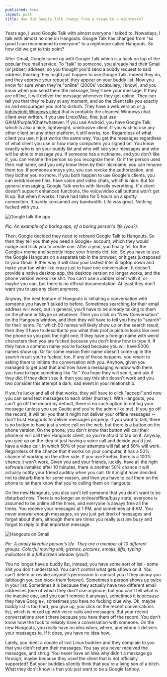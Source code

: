 ```yaml
---
published: true
layout: post
title: How did Google Talk change from a dream to a nightmare?
---
```


Years ago, I used Google Talk with almost everyone I talked to. Nowadays, I talk with almost no one on Hangouts. Google Talk has changed from "so good I can recommend to everyone" to a nightmare called Hangouts. So how did we get to this point?

After Gmail, Google came up with Google Talk which is a hack on top of the popular free mail service. To "talk" to someone, you already had their Gmail (or jabber) address, so you thought you'd send a buddy request to said address thinking they might just happen to use Google Talk. Indeed they do, and they approve your request: they appear on your buddy list. Now you know for sure when they're "online" (2000s' vocabulary, I know), and you know when you send them the message, they'll see your message. If they are offline, it will deliver the message whenever they get online. They can tell you that they're busy at any moment, and so the client tells you exactly so and encourages you not to disturb. They have a web version or [a lightweight Windows client](https://google-talk.en.softonic.com/) that is probably the cleanest Windows chat client ever written. If you use Linux/Mac, fine, just use GAIM/Purple/iChat/whatever. If you use Android, you have Google Talk, which is also a nice, lightweight, unintrusive client. If you wish to use any other client on any other platform, it still works, too. Regardless of what client you use, it just works the same way. You get the messages regardless of what client you use or how many computers you signed on. You know exactly who is on your buddy list and who will see your messages and who will be able to message you. If someone has a nickname, and you don't like it, you can rename the person so you recognize them. Or if the person used their real name, and you only know them by their nickname, you can rename them too. If someone annoys you, you can revoke the authorization, and they bother you no more. If you both happen to use Google's clients, you can send/receive files, have voice and video chats, which is nice. But for general messaging, Google Talk works with literally everything. If a client doesn't support enhanced functions, the voice/video call buttons won't get lit up. But when it works, I have had talks for 5 hours on a spotty connection. It barely consumed any bandwidth. Life was great. Nothing fucked with you.

![Google talk the app](http://assets.sbnation.com/assets/2624331/google-talk.jpg)

*Pic: An example of a boring app, of a boring person's life (you?).*

Then, Google decided they need to rebrand Google Talk to Hangouts. So then they tell you that you need a Google+ account, which they would nudge and trick you to create one. After a year, you finally fell for the Google+ meme and secretly hope your friends did, too. So you have to use the Google Hangouts on a separate tab in the browser, or it gets juxtaposed to your Gmail. Either way it will slow your lastest Intel i5 laptop down and make your fan whirr like crazy just to have one conversation. It doesn't provide a native desktop app, the desktop version no longer works, and the phone version works like shit. You can't use a Jabber client with it, or maybe you can, but there is no official documentation. At least they don't want you to use any client anymore.

Anyway, the best feature of Hangouts is initiating a conversation with someone you haven't talked to before. Sometimes searching for their email address will work, but in general, you'll have to be already talking to them on the phone or Skype or whatever. Then you click on "New Conversation" on the Hangouts window, and then they will have to tell you how to "search" for their name. For which 50 names will likely show up on the search result, then they'll have to describe to you what their profile picture looks like over the phone so you pick the right one. If they have a foreign name with weird characters then you are fucked because you don't know how to type it. If they have a common name you're fucked because you will have 5000 names show up. Or for some reason their name doesn't come up in the search result you're fucked, too. If any of those happens, you resort to asking them to initiate the conversation with you. Anyhow, given you managed to get past that and now have a messaging window with them, you have to type something like "hi." You hope they will see it, and ask if they did. If they didn't see it, then you say this shit doesn't work and you two consider this attempt a dark, sad event in your relationship.

If you're lucky and all of that works, they will have to click "accept" and now you can send text messages to each other (hurray!). With Hangouts, you can't go off the record by default, there is no such option to not log your message (unless you use Gsuite and you're the admin like me). If you go off the record, it will tell you that it might not deliver your offline messages -- don't trust Hangouts to deliver messages properly. If you want to talk, there is no button to have just a voice call on the web, but there is a button on the phone version. On the phone, you don't know that button will call their phone or will call their Hangouts client, so you're afraid to tap on it. Anyway, you give up on the idea of just having a voice call and decide you'd just have a video call. In which 50% of your attempts will fail and 50% will work. Regardless of the chance that it works on your computer, it has a 50% chance of working on the other side. If you use Firefox, there is a 100% chance it won't work. Given you and your friends, luckily, have all the right software installed after 10 minutes, there is another 50% chance it will actually notify your friend audibly when you call. Or it might have decided not to disturb them for some reason, and then you have to call them on the phone to let them know that you're calling them on Hangouts.

On the new Hangouts, you also can't tell someone that you don't want to be disturbed now. There is no longer an online/offline/busy state, everyone is assumed to be online all the times, and everyone is always free all the times. You receive your messages at 1 PM, and sometimes at 4 AM. You never answer enough messages, so you just get tired of messages and forget about them, although there are times you really just are busy and forgot to reply to that important message.


![Hangouts on Gmail](https://www.google.com/hangouts/images/browser-hangout.png)

*Pic: A totally likeable person's life. They are a member of 10 different groups. Colorful moving shit, gizmos, pictures, emojis, jiffs, typing indicators in a full screen window (you?).*

You no longer have a buddy list, instead, you have some sort of list - some shit you don't understand. You can't control what gets shown on it. You can't delete or revoke anyone's permission to contact you if they annoy you (although you can block them forever). Sometimes a person shows up twice in your list: Sometimes it is because they actually have two different email addresses (one of which they don't use anymore, but you can't tell what is the inactive one, and you can't remove it anyway), sometimes it is because they have Google+, sometimes you have no fucking clue why. Ok, maybe buddy list is too hard, you give up, you click on the recent conversations list, which is mixed up with voice calls and messages. But your recent conversations aren't there because you have them off the record. You don't know how the fuck to reliably have a conversation with someone. On the new Hangouts, you really have no idea when, where, and whom it delivers your messages to. If it does, you have no idea how.

Lately, you meet a couple of lost Linux buddies and they complain to you that you didn't return their messages. You say you never received the messages, and shrug. You never have an idea why didn't a message go through, maybe because they used the client that is not officially supported? But your buddies silently think that you're a lying son of a bitch. What they don't know is that you just want to be a Google fanboy.
